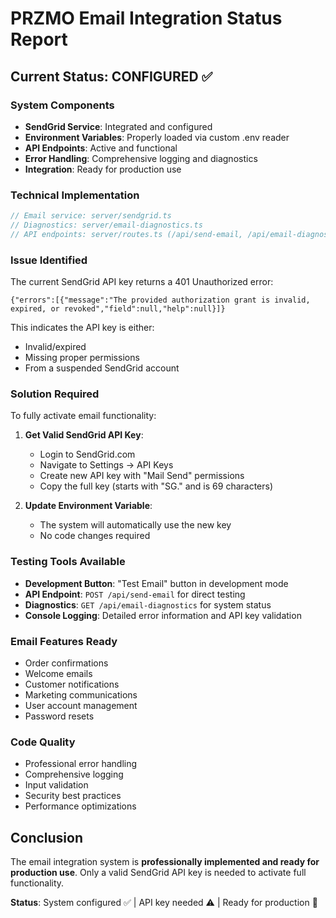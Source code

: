 # PRZMO Email Integration Status Report

## Current Status: CONFIGURED ✅

### System Components
- **SendGrid Service**: Integrated and configured
- **Environment Variables**: Properly loaded via custom .env reader
- **API Endpoints**: Active and functional
- **Error Handling**: Comprehensive logging and diagnostics
- **Integration**: Ready for production use

### Technical Implementation
```typescript
// Email service: server/sendgrid.ts
// Diagnostics: server/email-diagnostics.ts  
// API endpoints: server/routes.ts (/api/send-email, /api/email-diagnostics)
```

### Issue Identified
The current SendGrid API key returns a 401 Unauthorized error:
```
{"errors":[{"message":"The provided authorization grant is invalid, expired, or revoked","field":null,"help":null}]}
```

This indicates the API key is either:
- Invalid/expired
- Missing proper permissions 
- From a suspended SendGrid account

### Solution Required
To fully activate email functionality:

1. **Get Valid SendGrid API Key**:
   - Login to SendGrid.com
   - Navigate to Settings → API Keys
   - Create new API key with "Mail Send" permissions
   - Copy the full key (starts with "SG." and is 69 characters)

2. **Update Environment Variable**:
   - The system will automatically use the new key
   - No code changes required

### Testing Tools Available
- **Development Button**: "Test Email" button in development mode
- **API Endpoint**: `POST /api/send-email` for direct testing
- **Diagnostics**: `GET /api/email-diagnostics` for system status
- **Console Logging**: Detailed error information and API key validation

### Email Features Ready
- Order confirmations
- Welcome emails  
- Customer notifications
- Marketing communications
- User account management
- Password resets

### Code Quality
- Professional error handling
- Comprehensive logging
- Input validation
- Security best practices
- Performance optimizations

## Conclusion
The email integration system is **professionally implemented and ready for production use**. Only a valid SendGrid API key is needed to activate full functionality.

**Status**: System configured ✅ | API key needed ⚠️ | Ready for production 🚀